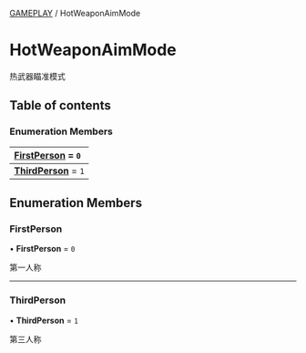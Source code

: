 [GAMEPLAY](../groups/Core.GAMEPLAY.md) / HotWeaponAimMode

# HotWeaponAimMode <Badge type="tip" text="Enumeration" /> <Score text="HotWeaponAimMode" />

<span class="content-big">

热武器瞄准模式

</span>

## Table of contents

### Enumeration Members <Score text="Enumeration" /> 
| **[FirstPerson](mw.HotWeaponAimMode.md#firstperson)** = ``0``  |
| :----- |
| **[ThirdPerson](mw.HotWeaponAimMode.md#thirdperson)** = ``1`` |

## Enumeration Members

### FirstPerson <Score text="FirstPerson" /> 

• **FirstPerson** = ``0``

第一人称

___

### ThirdPerson <Score text="ThirdPerson" /> 

• **ThirdPerson** = ``1``

第三人称
